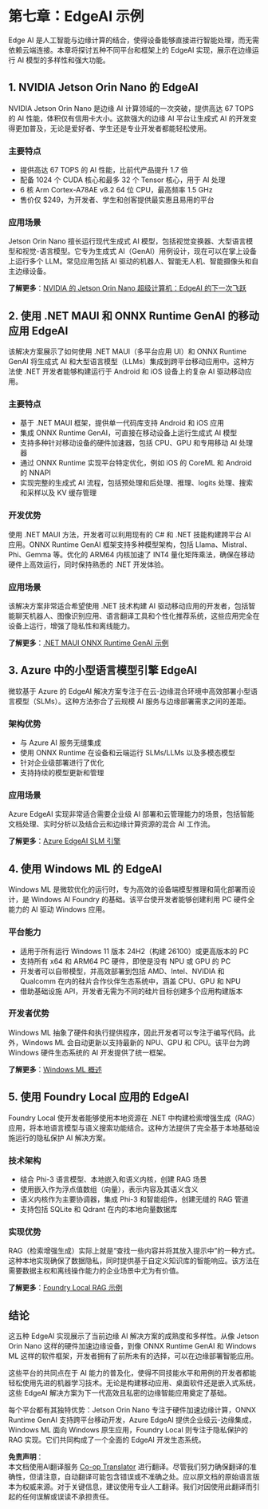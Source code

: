 <!--
CO_OP_TRANSLATOR_METADATA:
{
  "original_hash": "f921854683b0ba903972831f6e61c28f",
  "translation_date": "2025-07-22T05:22:30+00:00",
  "source_file": "Module07/README.md",
  "language_code": "zh"
}
-->
# 第七章：EdgeAI 示例

Edge AI 是人工智能与边缘计算的结合，使得设备能够直接进行智能处理，而无需依赖云端连接。本章将探讨五种不同平台和框架上的 EdgeAI 实现，展示在边缘运行 AI 模型的多样性和强大功能。

## 1. NVIDIA Jetson Orin Nano 的 EdgeAI

NVIDIA Jetson Orin Nano 是边缘 AI 计算领域的一次突破，提供高达 67 TOPS 的 AI 性能，体积仅有信用卡大小。这款强大的边缘 AI 平台让生成式 AI 的开发变得更加普及，无论是爱好者、学生还是专业开发者都能轻松使用。

### 主要特点
- 提供高达 67 TOPS 的 AI 性能，比前代产品提升 1.7 倍
- 配备 1024 个 CUDA 核心和最多 32 个 Tensor 核心，用于 AI 处理
- 6 核 Arm Cortex-A78AE v8.2 64 位 CPU，最高频率 1.5 GHz
- 售价仅 $249，为开发者、学生和创客提供最实惠且易用的平台

### 应用场景
Jetson Orin Nano 擅长运行现代生成式 AI 模型，包括视觉变换器、大型语言模型和视觉-语言模型。它专为生成式 AI（GenAI）用例设计，现在可以在掌上设备上运行多个 LLM。常见应用包括 AI 驱动的机器人、智能无人机、智能摄像头和自主边缘设备。

**了解更多**：[NVIDIA 的 Jetson Orin Nano 超级计算机：EdgeAI 的下一次飞跃](https://medium.com/data-science-in-your-pocket/nvidias-jetson-orin-nano-supercomputer-the-next-big-thing-in-edgeai-e9eff687ae62)

## 2. 使用 .NET MAUI 和 ONNX Runtime GenAI 的移动应用 EdgeAI

该解决方案展示了如何使用 .NET MAUI（多平台应用 UI）和 ONNX Runtime GenAI 将生成式 AI 和大型语言模型（LLMs）集成到跨平台移动应用中。这种方法使 .NET 开发者能够构建运行于 Android 和 iOS 设备上的复杂 AI 驱动移动应用。

### 主要特点
- 基于 .NET MAUI 框架，提供单一代码库支持 Android 和 iOS 应用
- 集成 ONNX Runtime GenAI，可直接在移动设备上运行生成式 AI 模型
- 支持多种针对移动设备的硬件加速器，包括 CPU、GPU 和专用移动 AI 处理器
- 通过 ONNX Runtime 实现平台特定优化，例如 iOS 的 CoreML 和 Android 的 NNAPI
- 实现完整的生成式 AI 流程，包括预处理和后处理、推理、logits 处理、搜索和采样以及 KV 缓存管理

### 开发优势
使用 .NET MAUI 方法，开发者可以利用现有的 C# 和 .NET 技能构建跨平台 AI 应用。ONNX Runtime GenAI 框架支持多种模型架构，包括 Llama、Mistral、Phi、Gemma 等。优化的 ARM64 内核加速了 INT4 量化矩阵乘法，确保在移动硬件上高效运行，同时保持熟悉的 .NET 开发体验。

### 应用场景
该解决方案非常适合希望使用 .NET 技术构建 AI 驱动移动应用的开发者，包括智能聊天机器人、图像识别应用、语言翻译工具和个性化推荐系统，这些应用完全在设备上运行，增强了隐私性和离线能力。

**了解更多**：[.NET MAUI ONNX Runtime GenAI 示例](https://github.com/microsoft/onnxruntime-genai/tree/jialli/genny-maui/examples/csharp/GennyMaui)

## 3. Azure 中的小型语言模型引擎 EdgeAI

微软基于 Azure 的 EdgeAI 解决方案专注于在云-边缘混合环境中高效部署小型语言模型（SLMs）。这种方法弥合了云规模 AI 服务与边缘部署需求之间的差距。

### 架构优势
- 与 Azure AI 服务无缝集成
- 使用 ONNX Runtime 在设备和云端运行 SLMs/LLMs 以及多模态模型
- 针对企业级部署进行了优化
- 支持持续的模型更新和管理

### 应用场景
Azure EdgeAI 实现非常适合需要企业级 AI 部署和云管理能力的场景，包括智能文档处理、实时分析以及结合云和边缘计算资源的混合 AI 工作流。

**了解更多**：[Azure EdgeAI SLM 引擎](https://github.com/microsoft/onnxruntime-genai/tree/main/examples/slm_engine)

## 4. 使用 Windows ML 的 EdgeAI

Windows ML 是微软优化的运行时，专为高效的设备端模型推理和简化部署而设计，是 Windows AI Foundry 的基础。该平台使开发者能够创建利用 PC 硬件全能力的 AI 驱动 Windows 应用。

### 平台能力
- 适用于所有运行 Windows 11 版本 24H2（构建 26100）或更高版本的 PC
- 支持所有 x64 和 ARM64 PC 硬件，即使是没有 NPU 或 GPU 的 PC
- 开发者可以自带模型，并高效部署到包括 AMD、Intel、NVIDIA 和 Qualcomm 在内的硅片合作伙伴生态系统中，涵盖 CPU、GPU 和 NPU
- 借助基础设施 API，开发者无需为不同的硅片目标创建多个应用构建版本

### 开发者优势
Windows ML 抽象了硬件和执行提供程序，因此开发者可以专注于编写代码。此外，Windows ML 会自动更新以支持最新的 NPU、GPU 和 CPU。该平台为跨 Windows 硬件生态系统的 AI 开发提供了统一框架。

**了解更多**：[Windows ML 概述](https://learn.microsoft.com/en-us/windows/ai/new-windows-ml/overview)

## 5. 使用 Foundry Local 应用的 EdgeAI

Foundry Local 使开发者能够使用本地资源在 .NET 中构建检索增强生成（RAG）应用，将本地语言模型与语义搜索功能结合。这种方法提供了完全基于本地基础设施运行的隐私保护 AI 解决方案。

### 技术架构
- 结合 Phi-3 语言模型、本地嵌入和语义内核，创建 RAG 场景
- 使用嵌入作为浮点值数组（向量），表示内容及其语义含义
- 语义内核作为主要协调器，集成 Phi-3 和智能组件，创建无缝的 RAG 管道
- 支持包括 SQLite 和 Qdrant 在内的本地向量数据库

### 实现优势
RAG（检索增强生成）实际上就是“查找一些内容并将其放入提示中”的一种方式。这种本地实现确保了数据隐私，同时提供基于自定义知识库的智能响应。该方法在需要数据主权和离线操作能力的企业场景中尤为有价值。

**了解更多**：[Foundry Local RAG 示例](https://github.com/microsoft/Foundry-Local/tree/main/samples/dotNET/rag)

## 结论

这五种 EdgeAI 实现展示了当前边缘 AI 解决方案的成熟度和多样性。从像 Jetson Orin Nano 这样的硬件加速边缘设备，到像 ONNX Runtime GenAI 和 Windows ML 这样的软件框架，开发者拥有了前所未有的选择，可以在边缘部署智能应用。

这些平台的共同点在于 AI 能力的普及化，使得不同技能水平和用例的开发者都能轻松使用先进的机器学习技术。无论是构建移动应用、桌面软件还是嵌入式系统，这些 EdgeAI 解决方案为下一代高效且私密的边缘智能应用奠定了基础。

每个平台都有其独特优势：Jetson Orin Nano 专注于硬件加速边缘计算，ONNX Runtime GenAI 支持跨平台移动开发，Azure EdgeAI 提供企业级云-边缘集成，Windows ML 面向 Windows 原生应用，Foundry Local 则专注于隐私保护的 RAG 实现。它们共同构成了一个全面的 EdgeAI 开发生态系统。

**免责声明**：  
本文档使用AI翻译服务 [Co-op Translator](https://github.com/Azure/co-op-translator) 进行翻译。尽管我们努力确保翻译的准确性，但请注意，自动翻译可能包含错误或不准确之处。应以原文档的原始语言版本为权威来源。对于关键信息，建议使用专业人工翻译。我们对因使用此翻译而引起的任何误解或误读不承担责任。